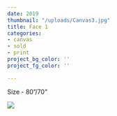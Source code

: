 ```yaml
---
date: 2019
thumbnail: "/uploads/Canvas3.jpg"
title: Face 1
categories:
- canvas
- sold
- print
project_bg_color: ''
project_fg_color: ''

---
```

Size - 80”/70”

![](https://scontent-amt2-1.xx.fbcdn.net/v/t1.15752-9/s2048x2048/64658216_323590248586566_8514450404333846528_n.jpg?_nc_cat=105&_nc_oc=AQlTDm6_dPVrmYUZIH3RlwnMZSOdYqjhY23Hl-btKOuOsQ2NCCn0HhoErpXyDqlGVU0&_nc_ht=scontent-amt2-1.xx&oh=963d0eca93299bc27d3ee9c359672078&oe=5DC36DCD)